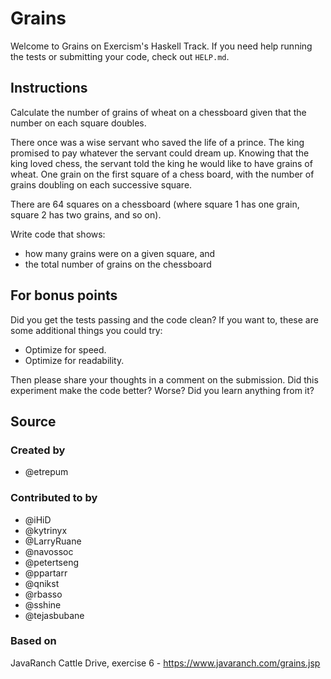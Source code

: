 # Grains

Welcome to Grains on Exercism's Haskell Track.
If you need help running the tests or submitting your code, check out `HELP.md`.

## Instructions

Calculate the number of grains of wheat on a chessboard given that the number
on each square doubles.

There once was a wise servant who saved the life of a prince. The king
promised to pay whatever the servant could dream up. Knowing that the
king loved chess, the servant told the king he would like to have grains
of wheat. One grain on the first square of a chess board, with the number
of grains doubling on each successive square.

There are 64 squares on a chessboard (where square 1 has one grain, square 2 has two grains, and so on).

Write code that shows:
- how many grains were on a given square, and
- the total number of grains on the chessboard

## For bonus points

Did you get the tests passing and the code clean? If you want to, these
are some additional things you could try:

- Optimize for speed.
- Optimize for readability.

Then please share your thoughts in a comment on the submission. Did this
experiment make the code better? Worse? Did you learn anything from it?

## Source

### Created by

- @etrepum

### Contributed to by

- @iHiD
- @kytrinyx
- @LarryRuane
- @navossoc
- @petertseng
- @ppartarr
- @qnikst
- @rbasso
- @sshine
- @tejasbubane

### Based on

JavaRanch Cattle Drive, exercise 6 - https://www.javaranch.com/grains.jsp